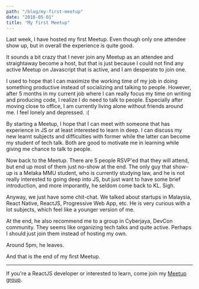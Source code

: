 ```yaml
---
path: "/blog/my-first-meetup"
date: "2018-05-01"
title: "My first Meetup"
---
```


Last week, I have hosted my first Meetup. Even though only one attendee show up, but in overall the experience is quite good.

It sounds a bit crazy that I never join any Meetup as an attendee and straightaway become a host, but that is just because I could not find any active Meetup on Javascript that is active, and I am desperate to join one.

I used to hope that I can maximize the working time of my job in doing something productive instead of socializing and talking to people. However, after 5 months in my current job where I can really focus my time on writing and producing code, I realize I do need to talk to people. Especially after moving close to office, I am currently living alone without friends around me. I feel lonely and depressed. :(

By starting a Meetup, I hope that I can meet with someone that has experience in JS or at least interested to learn in deep. I can discuss my new learnt subjects and difficulties with former while the latter can become my student of tech talk. Both are good to motivate me in learning while giving me chance to talk to people.

Now back to the Meetup. There are 5 people RSVP'ed that they will attend, but end up most of them just no-show at the end. The only guy that show-up is a Melaka MMU student, who is currently studying law, and he is not really interested to going deep into JS, but just want to have some brief introduction, and more imporantly, he seldom come back to KL. Sigh.

Anyway, we just have some chit-chat. We talked about startups in Malaysia, React Native, ReactJS, Progressive Web App, etc. He is very curious with a lot subjects, which feel like a younger version of me.

At the end, he also recommend me to a group in Cyberjaya, DevCon community. They seems like organizing tech talks and quite active. Perhaps I should just join them instead of hosting my own.

Around 5pm, he leaves.

And that is the end of my first Meetup.

<hr />

If you're a ReactJS developer or interested to learn, come join my <a href="https://www.meetup.com/Kuala-Lumpur-React-JS-Meetup/" target="_BLANK">Meetup group</a>.
